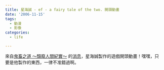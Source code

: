 ```yaml
---
title: 星海誠 - ef - a fairy tale of the two. 開頭動畫
date: '2006-11-15'
tags:
  - 動漫
  - 影像
categories:
  - life

---
```

來自[鬼畜之道 ～頹廢人間紀實～](http://www.cuhkacs.org/%7Ealanlee/blog/) 的[消息](http://www.cuhkacs.org/%7Ealanlee/blog/archives/2006/11/minori_ef_op.php)，星海誠製作的遊戲開頭動畫！嘿嘿，只要是他製作的東西，一律不准錯過啊。